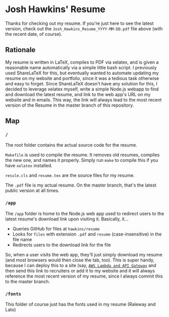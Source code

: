 # Josh Hawkins' Resume

Thanks for checking out my resume.
If you're just here to see the latest version, check out the `Josh_Hawkins_Resume_YYYY-MM-DD.pdf` file above (with the recent date, of course).

## Rationale

My resume is written in LaTeX, compiles to PDF via xelatex, and is given a reasonable name automatically via a simple little bash script.
I previously used ShareLaTeX for this, but eventually wanted to automate updating my resume on my website and portfolio, since it was a tedious task otherwise and easy to forget.
Since ShareLaTeX doesn't have any solution for this, I decided to leverage xelatex myself, write a simple Node.js webapp to find and download the latest resume, and link to the web app's URL on my website and in emails.
This way, the link will always lead to the most recent version of the Resume in the master branch of this repository.

## Map

### `/`

The root folder contains the actual source code for the resume.

`Makefile` is used to compile the resume. It removes old resumes, compiles the new one, and names it properly. Simply run `make` to compile this if you have `xelatex` installed.

`resule.cls` and `resume.tex` are the source files for my resume.

The `.pdf` file is my actual resume. On the master branch, that's the latest public version at all times.

### `/app`

The `/app` folder is home to the Node.js web app used to redirect users to the latest resume's download link upon visiting it. Basically, it...

- Queries GitHub for files at `hawkins/resume`
- Looks for `files` with extension `.pdf` and `resume` (case-insensitive) in the file name
- Redirects users to the download link for the file

So, when a user visits the web app, they'll just simply download my resume (and most browsers would then close the tab, too).
This is super handy, because I can deploy this to a site (say, [`AWS Lambda and API Gateway`](https://jjses0hjd7.execute-api.us-east-1.amazonaws.com/prod) and then send this link to recruiters or add it to my website and it will always reference the most recent version of my resume, since I always commit this to the master branch.

### `/fonts`

This folder of course just has the fonts used in my resume (Raleway and Lato)
